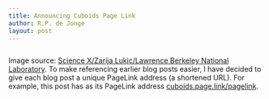 ```yaml
---
title: Announcing Cuboids Page Link
author: R.P. de Jonge
layout: post
---
```


<span class="image left"><img src="{{ 'assets/images/deep-darkmatter.jpg' | relative_url }}" alt="" /></span>

Image source: <a href="https://phys.org/news/2019-06-candidate-dark.html">Science X/Zarija Lukic/Lawrence Berkeley National Laboratory</a>. To make referencing earlier blog posts easier, I have decided to give each blog post a unique PageLink address (a shortened URL). For example, this post has as its PageLink address <a href="https://cuboids.page.link/pagelink">cuboids.page.link/pagelink</a>.
